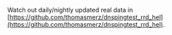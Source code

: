 Watch out daily/nightly updated real data in [https://github.com/thomasmerz/dnspingtest_rrd_hel](https://github.com/thomasmerz/dnspingtest_rrd_hel).  
